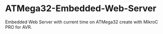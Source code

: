 # ATMega32-Embedded-Web-Server
Embedded Web Server with current time on ATMega32 create with MikroC PRO for AVR.
